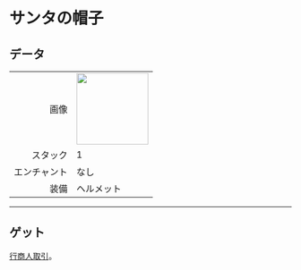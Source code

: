 # サンタの帽子

## データ
<table>
    <tr><td align="end">画像</td><td><img src="https://i.imgur.com/24UebcB.png" width="128"/></td></tr>
    <tr><td align="end">スタック</td><td>1</td></tr>
    <tr><td align="end">エンチャント</td><td>なし</td></tr>
    <tr><td align="end">装備</td><td>ヘルメット</td></tr>
</table>

---

## ゲット
[行商人取引](../feature/enhanced_wandering_trader.md)。
